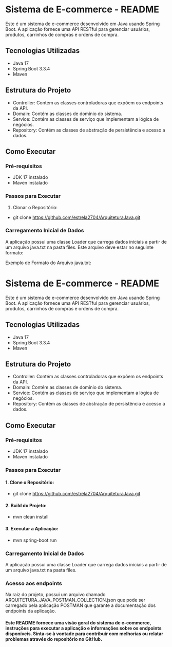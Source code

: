 
# Sistema de E-commerce - README


Este é um sistema de e-commerce desenvolvido em Java usando Spring Boot. A aplicação fornece uma API RESTful para gerenciar usuários, produtos, carrinhos de compras e ordens de compra.

## Tecnologias Utilizadas
- Java 17
- Spring Boot 3.3.4
- Maven

## Estrutura do Projeto
- Controller: Contém as classes controladoras que expõem os endpoints da API.
- Domain: Contém as classes de domínio do sistema.
- Service: Contém as classes de serviço que implementam a lógica de negócios.
- Repository: Contém as classes de abstração de persistência e acesso a dados.
## Como Executar
### Pré-requisitos
- JDK 17 instalado
- Maven instalado

### Passos para Executar

1. Clonar o Repositório: 
- git clone https://github.com/estrela2704/ArquiteturaJava.git


### Carregamento Inicial de Dados
A aplicação possui uma classe Loader que carrega dados iniciais a partir de um arquivo java.txt na pasta files. Este arquivo deve estar no seguinte formato:

Exemplo de Formato do Arquivo java.txt:
# Sistema de E-commerce - README


Este é um sistema de e-commerce desenvolvido em Java usando Spring Boot. A aplicação fornece uma API RESTful para gerenciar usuários, produtos, carrinhos de compras e ordens de compra.

## Tecnologias Utilizadas
- Java 17
- Spring Boot 3.3.4
- Maven

## Estrutura do Projeto
- Controller: Contém as classes controladoras que expõem os endpoints da API.
- Domain: Contém as classes de domínio do sistema.
- Service: Contém as classes de serviço que implementam a lógica de negócios.
- Repository: Contém as classes de abstração de persistência e acesso a dados.
## Como Executar
### Pré-requisitos
- JDK 17 instalado
- Maven instalado

### Passos para Executar

#### 1. Clone o Repositório:
- git clone https://github.com/estrela2704/ArquiteturaJava.git

#### 2. Build do Projeto:
- mvn clean install

#### 3. Executar a Aplicação:
- mvn spring-boot:run

### Carregamento Inicial de Dados 
A aplicação possui uma classe Loader que carrega dados iniciais a partir de um arquivo java.txt na pasta files.

### Acesso aos endpoints

Na raiz do projeto, possui um arquivo chamado ARQUITETURA_JAVA_POSTMAN_COLLECTION.json que pode ser carregado pela aplicação POSTMAN que garante a documentação dos endpoints da aplicação.

#### Este README fornece uma visão geral do sistema de e-commerce, instruções para executar a aplicação e informações sobre os endpoints disponíveis. Sinta-se à vontade para contribuir com melhorias ou relatar problemas através do repositório no GitHub.
